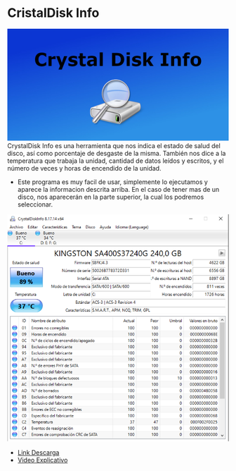 # CristalDisk Info
![image](cristald.jpeg)
CrystalDisk Info es una herramienta que nos indica el estado de salud del disco, así como porcentaje de desgaste de la misma. También nos dice a la temperatura que trabaja la unidad, cantidad de datos leídos y escritos, y el número de veces y horas de encendido de la unidad.

- Este programa es muy facil de usar, simplemente lo ejecutamos y aparece la informacion descrita arriba. En el caso de tener mas de un disco, nos aparecerán en la parte superior, la cual los podremos seleccionar.  

![image](cristald1.PNG)

- [Link Descarga](https://osdn.net/projects/crystaldiskinfo/downloads/78693/CrystalDiskInfo9_0_0RC2.exe/)
- [Video Explicativo]()
